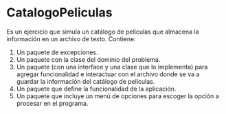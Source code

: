 # CatalogoPeliculas
Es un ejercicio que simula un catálogo de películas que almacena la información en un archivo de texto.
Contiene:
1. Un paquete de excepciones.
2. Un paquete con la clase del dominio del problema.
3. Un paquete (con una interface y una clase que lo implementa) para agregar funcionalidad e interactuar con el archivo donde se va a guardar la información del catálogo de películas.
4. Un paquete que define la funcionalidad de la aplicación.
5. Un paquete que incluye un menú de opciones para escoger la opción a procesar en el programa.
